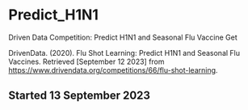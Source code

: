 # Predict_H1N1
Driven Data Competition: Predict H1N1 and Seasonal Flu Vaccine Get

DrivenData. (2020). Flu Shot Learning: Predict H1N1 and Seasonal Flu Vaccines. Retrieved [September 12 2023] from https://www.drivendata.org/competitions/66/flu-shot-learning.

## Started 13 September 2023

